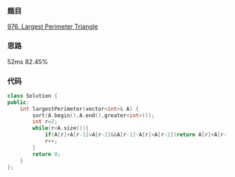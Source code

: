### 题目
[976. Largest Perimeter Triangle](https://leetcode-cn.com/problems/largest-perimeter-triangle/submissions/)
### 思路
52ms 82.45%

### 代码
```c++
class Solution {
public:
    int largestPerimeter(vector<int>& A) {
        sort(A.begin(),A.end(),greater<int>());
        int r=2;
        while(r<A.size()){
            if(A[r]+A[r-1]>A[r-2]&&A[r-1]-A[r]<A[r-2])return A[r]+A[r-1]+A[r-2];
            r++;
        }
        return 0;
    }
};
```

